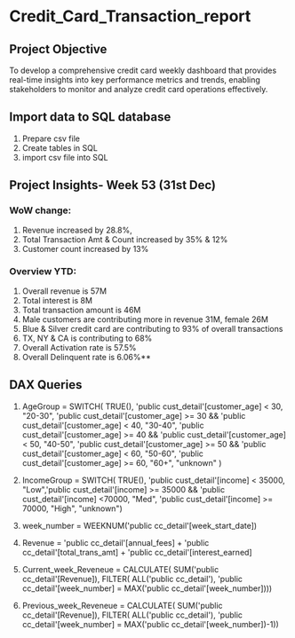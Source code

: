 # Credit_Card_Transaction_report
## Project Objective 
To develop a comprehensive credit card weekly dashboard that provides real-time insights into key performance metrics and trends, enabling stakeholders to monitor and analyze credit card operations effectively.
## Import data to SQL database
1. Prepare csv file
2. Create tables in SQL
3. import csv file into SQL

## Project Insights- Week 53 (31st Dec)
### WoW change:
1. Revenue increased by 28.8%,
2. Total Transaction Amt & Count increased by 35% & 12%
3. Customer count increased by 13%
### Overview YTD:
1. Overall revenue is 57M
2. Total interest is 8M
3. Total transaction amount is 46M
4. Male customers are contributing more in revenue 31M, female 26M
5. Blue & Silver credit card are contributing to 93% of overall transactions
6. TX, NY & CA is contributing to 68%
7. Overall Activation rate is 57.5%
8. Overall Delinquent rate is 6.06%**

## DAX Queries
1. AgeGroup = SWITCH(  TRUE(), 'public cust_detail'[customer_age] < 30, "20-30", 'public cust_detail'[customer_age] >= 30 && 'public cust_detail'[customer_age] < 40, "30-40",  'public cust_detail'[customer_age] >= 40 && 'public cust_detail'[customer_age] < 50, "40-50",  'public cust_detail'[customer_age] >= 50 && 'public cust_detail'[customer_age] < 60, "50-60",  'public cust_detail'[customer_age] >= 60, "60+", "unknown" )

2. IncomeGroup = SWITCH( TRUE(), 'public cust_detail'[income] < 35000, "Low",'public cust_detail'[income] >= 35000 && 'public cust_detail'[income] <70000, "Med", 'public cust_detail'[income] >= 70000, "High", "unknown")

3. week_number = WEEKNUM('public cc_detail'[week_start_date])

4. Revenue = 'public cc_detail'[annual_fees] + 'public cc_detail'[total_trans_amt] + 'public cc_detail'[interest_earned]

5. Current_week_Reveneue = CALCULATE( SUM('public cc_detail'[Revenue]), FILTER( ALL('public cc_detail'), 'public cc_detail'[week_number] = MAX('public cc_detail'[week_number])))

6. Previous_week_Reveneue = CALCULATE( SUM('public cc_detail'[Revenue]), FILTER( ALL('public cc_detail'), 'public cc_detail'[week_number] = MAX('public cc_detail'[week_number])-1))

